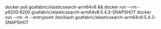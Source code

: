
docker pull goafabric/elasticsearch-arm64v8 && docker run --rm -p9200:9200 goafabric/elasticsearch-arm64v8:5.4.3-SNAPSHOT
docker run --rm -it --entrypoint /bin/bash goafabric/elasticsearch-arm64v8:5.4.3-SNAPSHOT


